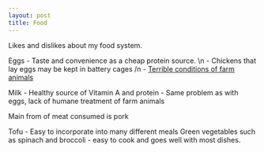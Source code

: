 ```yaml
---
layout: post
title: Food
---
```


Likes and dislikes about my food system.

Eggs - Taste and convenience as a cheap protein source. \n
     - Chickens that lay eggs may be kept in battery cages /n
     - [Terrible conditions of farm animals](https://www.winnipeghumanesociety.ca/animal-issues/farm-animal-welfare/)

Milk - Healthy source of Vitamin A and protein
     - Same problem as with eggs, lack of humane treatment of farm animals

Main from of meat consumed is pork

Tofu - Easy to incorporate into many different meals
Green vegetables such as spinach and broccoli - easy to cook and goes well with most dishes.
